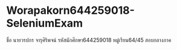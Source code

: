 # Worapakorn644259018-SeleniumExam
 ชื่อ นายวรปกร จารุศิริพจน์ รหัสนักศึกษา644259018 หมู่เรียน64/45  สอบกลางภาค
